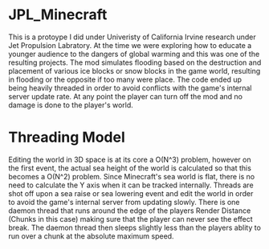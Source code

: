 # JPL_Minecraft

This is a protoype I did under Univeristy of California Irvine research under Jet Propulsion Labratory. At the time we were exploring how to educate a younger audience to the dangers of global warming and this was one of the resulting projects. The mod simulates flooding based on the destruction and placement of various ice blocks or snow blocks in the game world, resulting in flooding or the opposite if too many were place. The code ended up being heavily threaded in order to avoid conflicts with the game's internal server update rate. At any point the player can turn off the mod and no damage is done to the player's world.

# Threading Model
Editing the world in 3D space is at its core a O(N^3) problem, however on the first event, the actual sea height of the world is calculated so that this becomes a O(N^2) problem. Since Minecraft's sea world is flat, there is no need to calculate the Y axis when it can be tracked internally. Threads are shot off upon a sea raise or sea lowering event and edit the world in order to avoid the game's internal server from updating slowly. There is one daemon thread that runs around the edge of the players Render Distance (Chunks in this case) making sure that the player can never see the effect break. The daemon thread then sleeps slightly less than the players ablity to run over a chunk at the absolute maximum speed.
